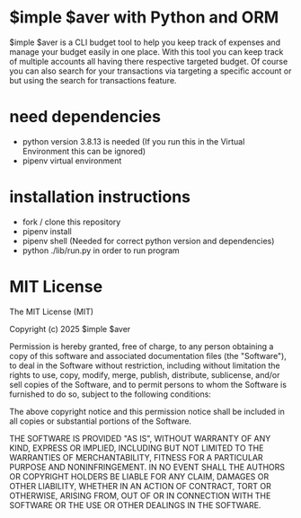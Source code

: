 # $imple $aver with Python and ORM

$imple $aver is a CLI budget tool to help you keep track of expenses and manage your budget easily in one place. 
With this tool you can keep track of multiple accounts all having there respective targeted budget. Of course you can also 
search for your transactions via targeting a specific account or but using the search for transactions feature. 

# need dependencies
- python version 3.8.13 is needed (If you run this in the Virtual Environment this can be ignored)
- pipenv virtual environment

# installation instructions
- fork / clone this repository
- pipenv install
- pipenv shell (Needed for correct python version and dependencies)
- python ./lib/run.py in order to run program

# MIT License

The MIT License (MIT)

Copyright (c) 2025 $imple $aver

Permission is hereby granted, free of charge, to any person obtaining a copy
of this software and associated documentation files (the "Software"), to deal
in the Software without restriction, including without limitation the rights
to use, copy, modify, merge, publish, distribute, sublicense, and/or sell
copies of the Software, and to permit persons to whom the Software is
furnished to do so, subject to the following conditions:

The above copyright notice and this permission notice shall be included in
all copies or substantial portions of the Software.

THE SOFTWARE IS PROVIDED "AS IS", WITHOUT WARRANTY OF ANY KIND, EXPRESS OR
IMPLIED, INCLUDING BUT NOT LIMITED TO THE WARRANTIES OF MERCHANTABILITY,
FITNESS FOR A PARTICULAR PURPOSE AND NONINFRINGEMENT. IN NO EVENT SHALL THE
AUTHORS OR COPYRIGHT HOLDERS BE LIABLE FOR ANY CLAIM, DAMAGES OR OTHER
LIABILITY, WHETHER IN AN ACTION OF CONTRACT, TORT OR OTHERWISE, ARISING FROM,
OUT OF OR IN CONNECTION WITH THE SOFTWARE OR THE USE OR OTHER DEALINGS IN
THE SOFTWARE.

